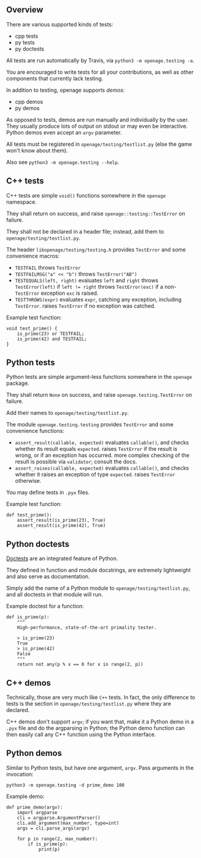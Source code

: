 Overview
--------

There are various supported kinds of tests:

 - cpp tests
 - py tests
 - py doctests

All tests are run automatically by Travis, via `python3 -m openage.testing -a`.

You are encouraged to write tests for all your contributions, as well as other components that currently lack testing.

In addition to testing, openage supports _demos_:

 - cpp demos
 - py demos

As opposed to tests, demos are run manually and individually by the user.
They usually produce lots of output on stdout or may even be interactive. Python demos even accept an `argv` parameter.

All tests must be registered in `openage/testing/testlist.py` (else the game won't know about them).

Also see `python3 -m openage.testing --help`.

C++ tests
---------

C++ tests are simple `void()` functions somewhere in the `openage` namespace.

They shall return on success, and raise `openage::testing::TestError` on failure.

They shall not be declared in a header file; instead, add them to `openage/testing/testlist.py`.

The header `libopenage/testing/testing.h` provides `TestError` and some convenience macros:

 - `TESTFAIL`
    throws `TestError`
 - `TESTFAILMSG("a" << "b")`
    throws `TestError("AB")`
 - `TESTEQUALS(left, right)`
    evaluates `left` and `right`
    throws `TestError(left)` if `left != right`
    throws `TestError(exc)` if a non-`TestError` exception `exc` is raised.
 - `TESTTHROWS(expr)`
    evaluates `expr`, catching any exception, including `TestError`.
    raises `TestError` if no exception was catched.

Example test function:

    void test_prime() {
        is_prime(23) or TESTFAIL;
        is_prime(42) and TESTFAIL;
    }

Python tests
------------

Python tests are simple argument-less functions somewhere in the `openage` package.

They shall return `None` on success, and raise `openage.testing.TestError` on failure.

Add their names to `openage/testing/testlist.py`.

The module `openage.testing.testing` provides `TestError` and some convenience functions:

 - `assert_result(callable, expected)`
    evaluates `callable()`, and checks whether its result equals `expected`.
    raises `TestError` if the result is wrong, or if an exception has occurred.
    more complex checking of the result is possible via `validator`; consult the docs.
 - `assert_raises(callable, expected)`
    evaluates `callable()`, and checks whether it raises an exception of type `expected`.
    raises `TestError` otherwise.

You may define tests in `.pyx` files.

Example test function:

    def test_prime():
        assert_result(is_prime(23), True)
        assert_result(is_prime(42), True)

Python doctests
---------------

[Doctests](https://docs.python.org/3.4/library/doctest.html) are an integrated feature of Python.

They defined in function and module docstrings, are extremely lightweight and also serve as documentation.

Simply add the name of a Python module to `openage/testing/testlist.py`, and all doctests in that module will run.

Example doctest for a function:

    def is_prime(p):
        """
        High-performance, state-of-the-art primality tester.

        > is_prime(23)
        True
        > is_prime(42)
        False
        """
        return not any(p % x == 0 for x in range(2, p))

C++ demos
---------

Technically, those are very much like `C++` tests. In fact, the only difference to tests is the section in `openage/testing/testlist.py` where they are declared.

C++ demos don't support `argv`; if you want that, make it a Python demo in a `.pyx` file and do the argparsing in Python; the Python demo function can then easily call any C++ function using the Python interface.

Python demos
------------

Similar to Python tests, but have one argument, `argv`. Pass arguments in the invocation:

    python3 -m openage.testing -d prime_demo 100

Example demo:

    def prime_demo(argv):
        import argparse
        cli = argparse.ArgumentParser()
        cli.add_argument(max_number, type=int)
        args = cli.parse_args(argv)

        for p in range(2, max_number):
            if is_prime(p):
                print(p)
